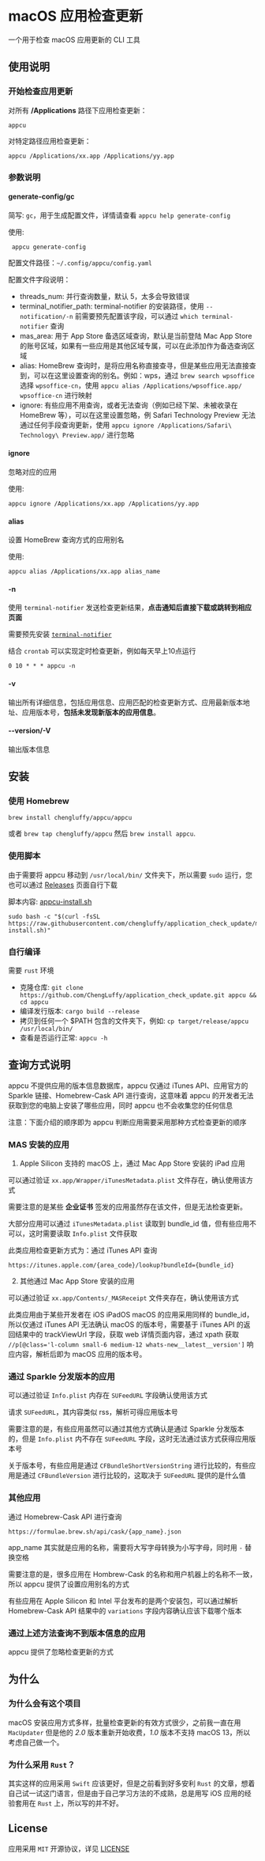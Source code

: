 # macOS 应用检查更新

一个用于检查 macOS 应用更新的 CLI 工具

## 使用说明

### 开始检查应用更新

对所有 **/Applications** 路径下应用检查更新：
```
appcu
```

对特定路径应用检查更新：
```
appcu /Applications/xx.app /Applications/yy.app
```

### 参数说明
#### generate-config/gc
简写: `gc`，用于生成配置文件，详情请查看 `appcu help generate-config`

使用:
```
 appcu generate-config
```

配置文件路径：`~/.config/appcu/config.yaml`

配置文件字段说明：

- threads_num: 并行查询数量，默认 5，太多会导致错误
- terminal_notifier_path: terminal-notifier 的安装路径，使用 `--notification/-n` 前需要预先配置该字段，可以通过 `which terminal-notifier` 查询
- mas_area: 用于 App Store 备选区域查询，默认是当前登陆 Mac App Store 的账号区域，如果有一些应用是其他区域专属，可以在此添加作为备选查询区域
- alias: HomeBrew 查询时，是将应用名称直接查寻，但是某些应用无法直接查到，可以在这里设置查询的别名。例如：wps，通过 `brew search wpsoffice` 选择 `wpsoffice-cn`，使用 `appcu alias /Applications/wpsoffice.app/ wpsoffice-cn` 进行映射
- ignore: 有些应用不用查询，或者无法查询（例如已经下架、未被收录在 HomeBrew 等），可以在这里设置忽略，例 Safari Technology Preview 无法通过任何手段查询更新，使用 `appcu ignore /Applications/Safari\ Technology\ Preview.app/` 进行忽略

#### ignore
忽略对应的应用

使用:
```
appcu ignore /Applications/xx.app /Applications/yy.app
```

#### alias
设置 HomeBrew 查询方式的应用别名

使用:
```
appcu alias /Applications/xx.app alias_name
```

#### -n
使用 `terminal-notifier` 发送检查更新结果，**点击通知后直接下载或跳转到相应页面**

需要预先安装 [`terminal-notifier`](https://github.com/julienXX/terminal-notifier)

结合 `crontab` 可以实现定时检查更新，例如每天早上10点运行
```
0 10 * * * appcu -n
```

#### -v
输出所有详细信息，包括应用信息、应用匹配的检查更新方式、应用最新版本地址、应用版本号，**包括未发现新版本的应用信息**。

#### --version/-V
输出版本信息

## 安装

### 使用 Homebrew

`brew install chengluffy/appcu/appcu`

或者 `brew tap chengluffy/appcu` 然后 `brew install appcu`.

### 使用脚本
由于需要将 appcu 移动到 `/usr/local/bin/` 文件夹下，所以需要 `sudo` 运行，您也可以通过 [Releases](https://github.com/ChengLuffy/application_check_update/releases) 页面自行下载

脚本内容: [appcu-install.sh](appcu-install.sh)
```
sudo bash -c "$(curl -fsSL https://raw.githubusercontent.com/chengluffy/application_check_update/master/appcu-install.sh)"
```

### 自行编译
需要 `rust` 环境
- 克隆仓库: `git clone https://github.com/ChengLuffy/application_check_update.git appcu && cd appcu`
- 编译发行版本: `cargo build --release`
- 拷贝到任何一个 $PATH 包含的文件夹下，例如: `cp target/release/appcu /usr/local/bin/`
- 查看是否运行正常: `appcu -h`

## 查询方式说明
appcu 不提供应用的版本信息数据库，appcu 仅通过 iTunes API、应用官方的 Sparkle 链接、Homebrew-Cask API 进行查询，这意味着 appcu 的开发者无法获取到您的电脑上安装了哪些应用，同时 appcu 也不会收集您的任何信息

注意：下面介绍的顺序即为 appcu 判断应用需要采用那种方式检查更新的顺序
### MAS 安装的应用
1. Apple Silicon 支持的 macOS 上，通过 Mac App Store 安装的 iPad 应用

可以通过验证 `xx.app/Wrapper/iTunesMetadata.plist` 文件存在，确认使用该方式

需要注意的是某些 **企业证书** 签发的应用虽然存在该文件，但是无法检查更新。

大部分应用可以通过 `iTunesMetadata.plist` 读取到 bundle_id 值，但有些应用不可以，这时需要读取 `Info.plist` 文件获取

此类应用检查更新方式为：通过 iTunes API 查询

```
https://itunes.apple.com/{area_code}/lookup?bundleId={bundle_id}
```

2. 其他通过 Mac App Store 安装的应用

可以通过验证 `xx.app/Contents/_MASReceipt` 文件夹存在，确认使用该方式

此类应用由于某些开发者在 iOS iPadOS macOS 的应用采用同样的 bundle_id，所以仅通过 iTunes API 无法确认 macOS 的版本号，需要基于 iTunes API 的返回结果中的 trackViewUrl 字段，获取 web 详情页面内容，通过 xpath 获取 `//p[@class='l-column small-6 medium-12 whats-new__latest__version']` 响应内容，解析后即为 macOS 应用的版本号。

### 通过 Sparkle 分发版本的应用
可以通过验证 `Info.plist` 内存在 `SUFeedURL` 字段确认使用该方式

请求 `SUFeedURL`，其内容类似 rss，解析可得应用版本号

需要注意的是，有些应用虽然可以通过其他方式确认是通过 Sparkle 分发版本的，但是 `Info.plist` 内不存在 `SUFeedURL` 字段，这时无法通过该方式获得应用版本号

关于版本号，有些应用是通过 `CFBundleShortVersionString` 进行比较的，有些应用是通过 `CFBundleVersion` 进行比较的，这取决于 `SUFeedURL` 提供的是什么值

### 其他应用
通过 Homebrew-Cask API 进行查询

```
https://formulae.brew.sh/api/cask/{app_name}.json
```

app_name 其实就是应用的名称，需要将大写字母转换为小写字母，同时用 `-` 替换空格

需要注意的是，很多应用在 Hombrew-Cask 的名称和用户机器上的名称不一致，所以 appcu 提供了设置应用别名的方式

有些应用在 Apple Silicon 和 Intel 平台发布的是两个安装包，可以通过解析 Homebrew-Cask API 结果中的 `variations` 字段内容确认应该下载哪个版本

### 通过上述方法查询不到版本信息的应用
appcu 提供了忽略检查更新的方式

## 为什么

### 为什么会有这个项目
macOS 安装应用方式多样，批量检查更新的有效方式很少，之前我一直在用 `MacUpdater` 但是他的 *2.0* 版本重新开始收费，*1.0* 版本不支持 macOS 13，所以考虑自己做一个。

### 为什么采用 `Rust`？
其实这样的应用采用 `Swift` 应该更好，但是之前看到好多安利 `Rust` 的文章，想着自己试一试这门语言，但是由于自己学习方法的不成熟，总是用写 iOS 应用的经验套用在 `Rust` 上，所以写的并不好。

## License
应用采用 `MIT` 开源协议，详见 [LICENSE](LICENSE)
